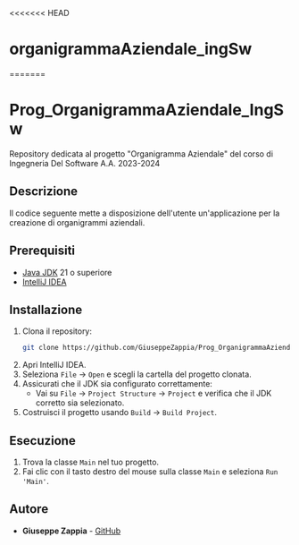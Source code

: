 <<<<<<< HEAD
# organigrammaAziendale_ingSw
=======
# Prog_OrganigrammaAziendale_IngSw
Repository dedicata al progetto "Organigramma Aziendale" del corso di Ingegneria Del Software A.A. 2023-2024

## Descrizione

Il codice seguente mette a disposizione dell'utente un'applicazione per la creazione di organigrammi aziendali. 

## Prerequisiti

- [Java JDK](https://www.oracle.com/java/technologies/javase/jdk21-archive-downloads.html) 21 o superiore
- [IntelliJ IDEA](https://www.jetbrains.com/idea/download/)

## Installazione

1. Clona il repository:
    ```bash
    git clone https://github.com/GiuseppeZappia/Prog_OrganigrammaAziendale_IngSw
    ```
2. Apri IntelliJ IDEA.
3. Seleziona `File` -> `Open` e scegli la cartella del progetto clonata.
4. Assicurati che il JDK sia configurato correttamente:
    - Vai su `File` -> `Project Structure` -> `Project` e verifica che il JDK corretto sia selezionato.
5. Costruisci il progetto usando `Build` -> `Build Project`.

## Esecuzione

1. Trova la classe `Main` nel tuo progetto.
2. Fai clic con il tasto destro del mouse sulla classe `Main` e seleziona `Run 'Main'`.

## Autore
* **Giuseppe Zappia** -  [GitHub](https://github.com/GiuseppeZappia)
